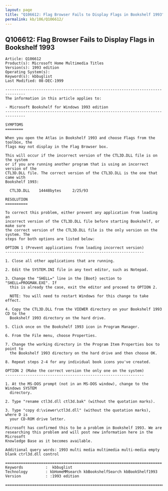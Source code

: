 ```yaml
---
layout: page
title: "Q106612: Flag Browser Fails to Display Flags in Bookshelf 1993"
permalink: kb/106/Q106612/
---
```


## Q106612: Flag Browser Fails to Display Flags in Bookshelf 1993

	Article: Q106612
	Product(s): Microsoft Home Multimedia Titles
	Version(s): 1993 edition
	Operating System(s): 
	Keyword(s): kbbuglist
	Last Modified: 08-DEC-1999
	
	-------------------------------------------------------------------------------
	The information in this article applies to:
	
	- Microsoft Bookshelf for Windows 1993 edition 
	-------------------------------------------------------------------------------
	
	SYMPTOMS
	========
	
	When you open the Atlas in Bookshelf 1993 and choose Flags from the toolbox, the
	flags may not display in the Flag Browser box.
	
	This will occur if the incorrect version of the CTL3D.DLL file is on the system
	or if you are running another program that is using an incorrect version of the
	CTL3D.DLL file. The correct version of the CTL3D.DLL is the one that came with
	Bookshelf 1993:
	
	  CTL3D.DLL    14448bytes     2/25/93
	
	RESOLUTION
	==========
	
	To correct this problem, either prevent any application from loading an
	incorrect version of the CTL3D.DLL file before starting Bookshelf, or make sure
	the correct version of the CTL3D.DLL file is the only version on the system. The
	steps for both options are listed below:
	
	OPTION 1 (Prevent applications from loading incorrect version)
	--------------------------------------------------------------
	
	1. Close all other applications that are running.
	
	2. Edit the SYSTEM.INI file in any text editor, such as Notepad.
	
	3. Change the "SHELL=" line in the [Boot} section to "SHELL=PROGMAN.EXE". If
	  this is already the case, exit the editor and proceed to OPTION 2.
	
	  NOTE: You will need to restart Windows for this change to take effect.
	
	4. Copy the CTL3D.DLL from the VIEWER directory on your Bookshelf 1993 CD to the
	  Bookshelf 1993 directory on the hard drive.
	
	5. Click once on the Bookshelf 1993 icon in Program Manager.
	
	6. From the File menu, choose Properties.
	
	7. Change the working directory in the Program Item Properties box to point to
	  the Bookshelf 1993 directory on the hard drive and then choose OK.
	
	8. Repeat steps 2-4 for any individual book icons you've created.
	
	OPTION 2 (Make the correct version the only one on the system)
	--------------------------------------------------------------
	
	1. At the MS-DOS prompt (not in an MS-DOS window), change to the Windows SYSTEM
	  directory.
	
	2. Type "rename ctl3d.dll ctl3d.bak" (without the quotation marks).
	
	3. Type "copy d:\viewer\ctl3d.dll" (without the quotation marks), where D is
	  your CD-ROM drive letter.
	
	Microsoft has confirmed this to be a problem in Bookshelf 1993. We are
	researching this problem and will post new information here in the Microsoft
	Knowledge Base as it becomes available.
	
	Additional query words: 1993 multi media multimedia multi-media empty blank ctrl3d.dll control
	
	======================================================================
	Keywords          :  kbbuglist
	Technology        : kbHomeMMsearch kbBookshelfSearch kbBookShelf1993
	Version           : :1993 edition
	
	=============================================================================
	
